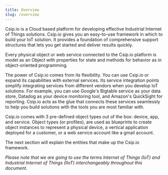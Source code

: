 ```yaml
---
title: Overview
slug: /overview
---
```


Csip.io is a Cloud based platform for developing effective Industrial Internet of Things solutions. Csip.io gives you an easy-to-use framework in which to build your IoT solution. It provides a foundation of comprehensive support structures that lets you get started and deliver results quickly.

Every physical object or web service connected to the Csip.io platform is model as an Object with properties for state and methods for behavior as in object-oriented programming.

The power of Csip.io comes from its flexibility. You can use Csip.io or expand its capabilities with external services. Its service integration points simplify integrating services from different vendors when you develop IoT solutions. For example, you can use Google's Bigtable service as your data store, Datadog as your device monitoring tool, and Amazon's QuickSight for reporting. Csip.io acts as the glue that connects these services seamlessly to help you build solutions with the tools you are most familiar with.

Csip.io comes with 3 pre-defined object types out of the box: device, app, and service. Object types (or profiles), are used as blueprints to create object instances to represent a physical device, a vertical application deployed for a customer, or a web service account like a gmail account.

The next section will explain the entities that make up the Csip.io framework.

*Please note that we are going to use the terms Internet of Things (IoT) and Industrial Internet of Things (IIoT) interchangeably throughout this document.*